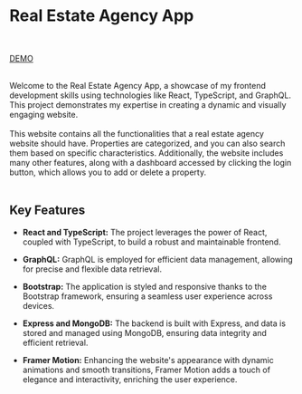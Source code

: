# Real Estate Agency App

</br>

[DEMO](https://www.real-estate-react.com/)<br /><br />

Welcome to the Real Estate Agency App, a showcase of my frontend development skills using technologies like React, TypeScript, and GraphQL. This project demonstrates my expertise in creating a dynamic and visually engaging website.
<br /><br />
This website contains all the functionalities that a real estate agency website should have. Properties are categorized, and you can also search them based on specific characteristics. Additionally, the website includes many other features, along with a dashboard accessed by clicking the login button, which allows you to add or delete a property.
<br /><br />

## Key Features

- **React and TypeScript:** The project leverages the power of React, coupled with TypeScript, to build a robust and maintainable frontend.

- **GraphQL:** GraphQL is employed for efficient data management, allowing for precise and flexible data retrieval.

- **Bootstrap:** The application is styled and responsive thanks to the Bootstrap framework, ensuring a seamless user experience across devices.

- **Express and MongoDB:** The backend is built with Express, and data is stored and managed using MongoDB, ensuring data integrity and efficient retrieval.

- **Framer Motion:** Enhancing the website's appearance with dynamic animations and smooth transitions, Framer Motion adds a touch of elegance and interactivity, enriching the user experience.
